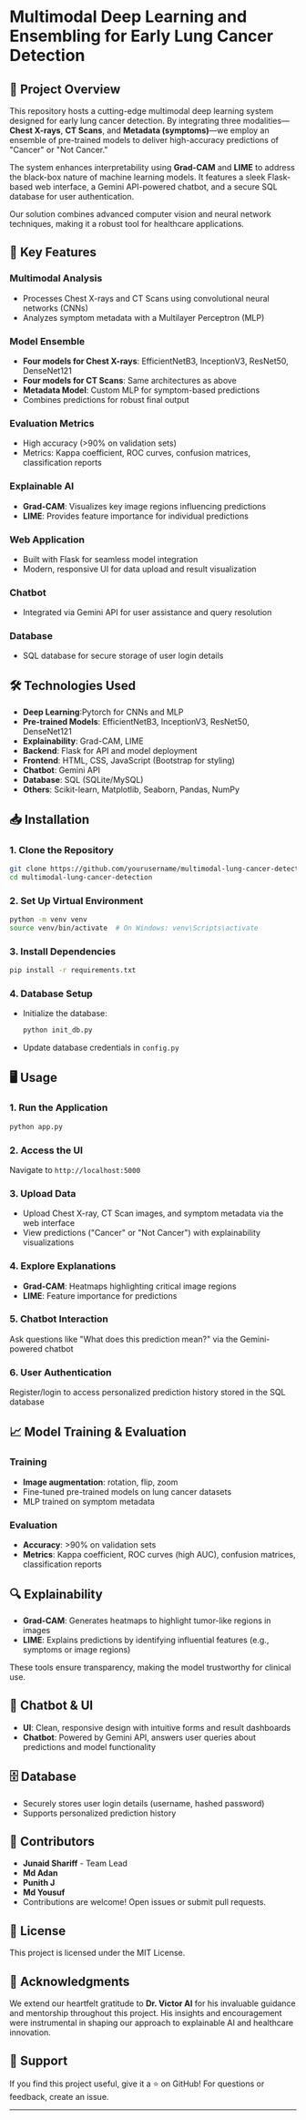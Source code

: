 # Multimodal Deep Learning and Ensembling for Early Lung Cancer Detection

## 🌟 Project Overview

This repository hosts a cutting-edge multimodal deep learning system designed for early lung cancer detection. By integrating three modalities—**Chest X-rays**, **CT Scans**, and **Metadata (symptoms)**—we employ an ensemble of pre-trained models to deliver high-accuracy predictions of "Cancer" or "Not Cancer." 

The system enhances interpretability using **Grad-CAM** and **LIME** to address the black-box nature of machine learning models. It features a sleek Flask-based web interface, a Gemini API-powered chatbot, and a secure SQL database for user authentication.

Our solution combines advanced computer vision and neural network techniques, making it a robust tool for healthcare applications.

## 🔑 Key Features

### Multimodal Analysis
- Processes Chest X-rays and CT Scans using convolutional neural networks (CNNs)
- Analyzes symptom metadata with a Multilayer Perceptron (MLP)

### Model Ensemble
- **Four models for Chest X-rays**: EfficientNetB3, InceptionV3, ResNet50, DenseNet121
- **Four models for CT Scans**: Same architectures as above
- **Metadata Model**: Custom MLP for symptom-based predictions
- Combines predictions for robust final output

### Evaluation Metrics
- High accuracy (>90% on validation sets)
- Metrics: Kappa coefficient, ROC curves, confusion matrices, classification reports

### Explainable AI
- **Grad-CAM**: Visualizes key image regions influencing predictions
- **LIME**: Provides feature importance for individual predictions

### Web Application
- Built with Flask for seamless model integration
- Modern, responsive UI for data upload and result visualization

### Chatbot
- Integrated via Gemini API for user assistance and query resolution

### Database
- SQL database for secure storage of user login details

## 🛠️ Technologies Used

- **Deep Learning**:Pytorch for CNNs and MLP
- **Pre-trained Models**: EfficientNetB3, InceptionV3, ResNet50, DenseNet121
- **Explainability**: Grad-CAM, LIME
- **Backend**: Flask for API and model deployment
- **Frontend**: HTML, CSS, JavaScript (Bootstrap for styling)
- **Chatbot**: Gemini API
- **Database**: SQL (SQLite/MySQL)
- **Others**: Scikit-learn, Matplotlib, Seaborn, Pandas, NumPy

## 📥 Installation

### 1. Clone the Repository
```bash
git clone https://github.com/yourusername/multimodal-lung-cancer-detection.git
cd multimodal-lung-cancer-detection
```

### 2. Set Up Virtual Environment
```bash
python -m venv venv
source venv/bin/activate  # On Windows: venv\Scripts\activate
```

### 3. Install Dependencies
```bash
pip install -r requirements.txt
```

### 4. Database Setup
- Initialize the database:
  ```bash
  python init_db.py
  ```
- Update database credentials in `config.py`



## 🖥️ Usage

### 1. Run the Application
```bash
python app.py
```

### 2. Access the UI
Navigate to `http://localhost:5000`

### 3. Upload Data
- Upload Chest X-ray, CT Scan images, and symptom metadata via the web interface
- View predictions ("Cancer" or "Not Cancer") with explainability visualizations

### 4. Explore Explanations
- **Grad-CAM**: Heatmaps highlighting critical image regions
- **LIME**: Feature importance for predictions

### 5. Chatbot Interaction
Ask questions like "What does this prediction mean?" via the Gemini-powered chatbot

### 6. User Authentication
Register/login to access personalized prediction history stored in the SQL database

## 📈 Model Training & Evaluation

### Training
- **Image augmentation**: rotation, flip, zoom
- Fine-tuned pre-trained models on lung cancer datasets
- MLP trained on symptom metadata

### Evaluation
- **Accuracy**: >90% on validation sets
- **Metrics**: Kappa coefficient, ROC curves (high AUC), confusion matrices, classification reports


## 🔍 Explainability

- **Grad-CAM**: Generates heatmaps to highlight tumor-like regions in images
- **LIME**: Explains predictions by identifying influential features (e.g., symptoms or image regions)

These tools ensure transparency, making the model trustworthy for clinical use.

## 🤖 Chatbot & UI

- **UI**: Clean, responsive design with intuitive forms and result dashboards
- **Chatbot**: Powered by Gemini API, answers user queries about predictions and model functionality

## 🗄️ Database

- Securely stores user login details (username, hashed password)
- Supports personalized prediction history

## 👥 Contributors

- **Junaid Shariff** - Team Lead
- **Md Adan**
- **Punith J**
- **Md Yousuf**
- Contributions are welcome! Open issues or submit pull requests.

## 📝 License

This project is licensed under the MIT License.

## 🙏 Acknowledgments

We extend our heartfelt gratitude to **Dr. Victor AI** for his invaluable guidance and mentorship throughout this project. His insights and encouragement were instrumental in shaping our approach to explainable AI and healthcare innovation.

## 🌟 Support

If you find this project useful, give it a ⭐ on GitHub! For questions or feedback, create an issue.

---

